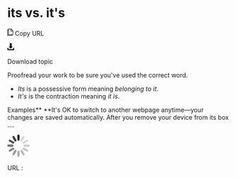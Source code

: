 ﻿# its vs. it's

![Copy URL](media/its-vs-its/Copy.png)
Copy URL

![Download](media/its-vs-its/Download.png)

Download topic

Proofread your work to be sure you've used the correct word. 

  - *Its* is a possessive form meaning *belonging to it*.
  - *It's* is the contraction meaning *it is*.

Examples**
**It's OK to switch to another webpage anytime—your changes are saved automatically. 
After you remove your device from its box ....

![In progress](media/its-vs-its/activity-large.gif)

URL :
